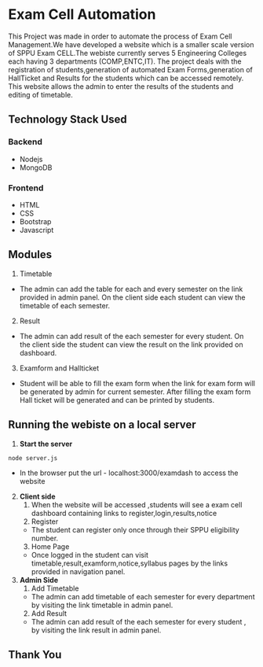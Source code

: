 # Exam Cell Automation
This Project was made in order to automate the process of Exam Cell Management.We have developed a website which is a smaller
scale version of SPPU Exam CELL.The webiste currently serves 5 Engineering Colleges each having 3 departments (COMP,ENTC,IT).
The project deals with the registration of students,generation of automated Exam Forms,generation of HallTicket and Results for 
the students which can be accessed remotely. This website allows the admin to enter the results of the students 
and editing of timetable.

## Technology Stack Used
### Backend
- Nodejs
- MongoDB
### Frontend
- HTML
- CSS
- Bootstrap
- Javascript

## Modules
1. Timetable
  - The admin can add the table for each and every semester on the link provided in admin panel.
    On the client side each student can view the timetable of each semester.
2. Result
  - The admin can add result of the each semester for every student.
    On the client side the student can view the result on the link provided on dashboard.
3. Examform and Hallticket
  - Student will be able to fill the exam form when the link for exam form will be generated by admin for current semester.
    After filling the exam form Hall ticket will be generated and can be printed by students.

## Running the webiste on a local server
   1. **Start the server** 
   ```
   node server.js
   ```
   - In the browser put the url - localhost:3000/examdash to access the website
   2. **Client side**
      1. When the website will be accessed ,students will see a exam cell dashboard containing links to register,login,results,notice
      2. Register
        - The student can register only once through their SPPU eligibility number.
      3. Home Page
        - Once logged in the student can visit timetable,result,examform,notice,syllabus pages by the links provided in navigation 
          panel.
   3. **Admin Side**
      1. Add Timetable
        - The admin can add timetable of each semester for every department by visiting the link timetable in admin panel.
      2. Add Result
        - The admin can add result of the each semester for every student , by visiting the link result in admin panel.
## Thank You
